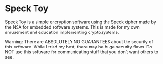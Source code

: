 # Speck Toy

Speck Toy is a simple encryption software using the Speck cipher made by the NSA for embedded software systems. This is made for my own amusement and education implementing cryptosystems.

Warning: There are ABSOLUTELY NO GUARANTEES about the security of this software. While I tried my best, there may be huge security flaws. Do NOT use this software for communicating stuff that you don't want others to see.
